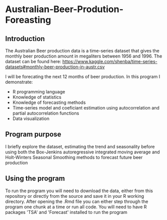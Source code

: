 # Australian-Beer-Prodution-Foreasting

## Introduction
The Australian Beer production data is a time-series dataset that gives the monthly beer production amount in megaliters between 1956 and 1996. The dataset can be found here: https://www.kaggle.com/shenba/time-series-datasets#monthly-beer-production-in-austr.csv

I will be forecating the next 12 months of beer production. In this program I demonstrate:

* R programming language
* Knowledge of statistics
* Knowledge of forecasting methods
* Time-series model and coeficiant estimation using autocorrelation and partial autocorrelation functions
* Data visualization

## Program purpose
I briefly explore the dataset, estimating the trend and seasonality before using both the Box-Jenkins autoregressive integrated moving average and Holt-Winters Seasonal Smoothing methods to forecast future beer production

## Using the program
To run the program you will need to download the data, either from this repository or directly from the source and save it in your R working directory. After opening the .Rmd file you can either step through the program one chunk at a time or run all code. You will need to have R packages 'TSA' and 'Forecast' installed to run the program
